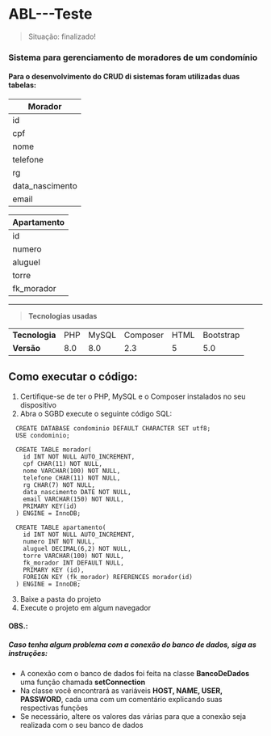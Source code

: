 # ABL---Teste

> Situação: finalizado!

### Sistema para gerenciamento de moradores de um condomínio

#### Para o desenvolvimento do CRUD di sistemas foram utilizadas duas tabelas:

Morador         |
-------------   |
id              |
cpf             |
nome            |
telefone        |
rg              |
data_nascimento |
email           |

Apartamento     | 
-------------   |
id              |
numero          |
aluguel         |
torre           |
fk_morador      |

-----------------------------------

><strong>Tecnologias usadas</strong>
<table>
   <tr>
     <td><strong>Tecnologia</strong></td>
     <td>PHP</td>
     <td>MySQL</td>
     <td>Composer</td>
     <td>HTML</td>
     <td>Bootstrap</td>
   </tr>
   <tr>
     <td><strong>Versão</strong></td>
     <td>8.0</td>
     <td>8.0</td>
     <td>2.3</td>
     <td>5</td>
     <td>5.0</td>
   </tr>
</table>

## Como executar o código:
1. Certifique-se de ter o PHP, MySQL e o Composer instalados no seu dispositivo
2. Abra o SGBD execute o seguinte código SQL:
``` 
  CREATE DATABASE condominio DEFAULT CHARACTER SET utf8;
  USE condominio;

  CREATE TABLE morador(
    id INT NOT NULL AUTO_INCREMENT,
    cpf CHAR(11) NOT NULL,
    nome VARCHAR(100) NOT NULL,    
    telefone CHAR(11) NOT NULL,    
    rg CHAR(7) NOT NULL,
    data_nascimento DATE NOT NULL,
    email VARCHAR(150) NOT NULL,
    PRIMARY KEY(id)
  ) ENGINE = InnoDB;

  CREATE TABLE apartamento(
    id INT NOT NULL AUTO_INCREMENT,
    numero INT NOT NULL,
    aluguel DECIMAL(6,2) NOT NULL,
    torre VARCHAR(100) NOT NULL,
    fk_morador INT DEFAULT NULL,
    PRIMARY KEY (id),
    FOREIGN KEY (fk_morador) REFERENCES morador(id)
  ) ENGINE = InnoDB;
```
3. Baixe a pasta do projeto
4. Execute o projeto em algum navegador
#### OBS.:
##### Caso tenha algum problema com a conexão do banco de dados, siga as instruções:
+ A conexão com o banco de dados foi feita na classe __BancoDeDados__ uma função chamada __setConnection__
+ Na classe você encontrará as variáveis __HOST, NAME, USER, PASSWORD__, cada uma com um comentário explicando suas respectivas funções
+ Se necessário, altere os valores das várias para que a conexão seja realizada com o seu banco de dados

